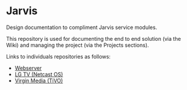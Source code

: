 # Jarvis

Design documentation to compliment Jarvis service modules.

This repository is used for documenting the end to end solution (via the Wiki) and managing the project (via the Projects sections).

Links to individuals repositories as follows:
* [Webserver](https://github.com/robe16/jarvis.webserver)
* [LG TV (Netcast OS)](https://github.com/robe16/jarvis.tv_lg_netcast)
* [Virgin Media (TiVO)](https://github.com/robe16/jarvis.virginmedia_tivo)
